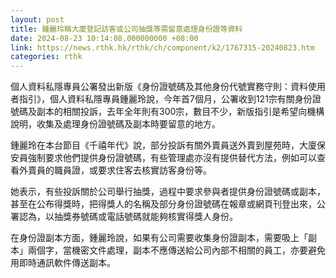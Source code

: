 ```yaml
---
layout: post
title: 鍾麗玲稱大廈登記訪客或公司抽獎等需留意處理身份證等資料
date: 2024-08-23 10:14:08.000000000 +08:00
link: https://news.rthk.hk/rthk/ch/component/k2/1767315-20240823.htm
categories: rthk
---
```


個人資料私隱專員公署發出新版《身份證號碼及其他身份代號實務守則：資料使用者指引》，個人資料私隱專員鍾麗玲說，今年首7個月，公署收到121宗有關身份證號碼及副本的相關投訴，去年全年則有300宗，數目不少，新版指引是希望向機構說明，收集及處理身份證號碼及副本時要留意的地方。

鍾麗玲在本台節目《千禧年代》說，部分投訴有關外賣員送外賣到屋苑時，大廈保安員強制要求他們提供身份證號碼，有些管理處亦沒有提供替代方法，例如可以查看外賣員的職員證，或要求住客去核實訪客身份等。

她表示，有些投訴關於公司舉行抽獎，過程中要求參與者提供身份證號碼或副本，甚至在公布得獎時，把得獎人的名稱及部分身份證號碼在報章或網頁刊登出來，公署認為，以抽獎券號碼或電話號碼就能夠核實得獎人身份。

在身份證副本方面，鍾麗玲說，如果有公司需要收集身份證副本，需要吸上「副本」兩個字，當機密文件處理，副本不應傳送給公司內部不相關的員工，亦要避免用即時通訊軟件傳送副本。
